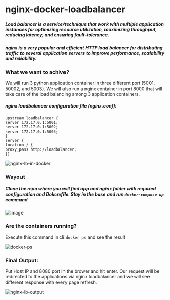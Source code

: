 # nginx-docker-loadbalancer

##### Load balancer is a service/technique that work with multiple application instances for optimizing resource utilization, maximizing throughput, reducing latency, and ensuring fault-tolerance.
##### nginx is a very popular and efficient HTTP load balancer for distributing traffic to several application servers to improve performance, scalability and reliability.

### What we want to achive?
We will run 3 python application container in three different port (5001, 50002, and 5003). We will also run a nginx container in port 8000 that will take care of the load balancing among 3 application containers.

##### nginx loadbalancer configuration file (nginx.conf):
```
upstream loadbalancer {
server 172.17.0.1:5001;
server 172.17.0.1:5002;
server 172.17.0.1:5003;
}
server {
location / {
proxy_pass http://loadbalancer;
}}
```

![nginx-lb-in-docker](https://user-images.githubusercontent.com/73134659/152667851-4992c524-7dfc-4fd0-bd35-ee537b9c438e.JPG)

### Wayout 
##### Clone the repo where you will find app and nginx folder with required configuration and Dokcrefile. Stay in the base and run ``` docker-compose up ``` command
![image](https://user-images.githubusercontent.com/73134659/152667943-14d1da89-2bfc-48c1-91d9-af8c358d463a.png)

### Are the containers running?
Execute this command in cli ``` docker ps ``` and see the result

![docker-ps](https://user-images.githubusercontent.com/73134659/152669387-3253edc5-ba6b-43f3-b318-af8fc9e636e3.JPG)

### Final Output:
Put Host IP and 8080 port in the brower and hit enter. Our request will be redirected to the applications via nginx loadbalancer and we will see different response with every page refresh.

![nginx-lb-output](https://user-images.githubusercontent.com/73134659/152669022-e8864b8d-7c49-48a4-9f89-bd3d470fcf28.JPG)



